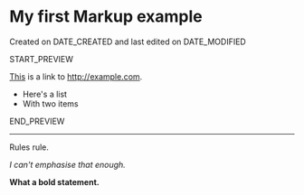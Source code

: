 # My first Markup example

Created on DATE_CREATED and last edited on DATE_MODIFIED

START_PREVIEW

[This](http://www.example.com) is a link to <http://example.com>.

* Here's a list
* With two items

END_PREVIEW

---

Rules rule.

*I can't emphasise that enough.*

**What a bold statement.**